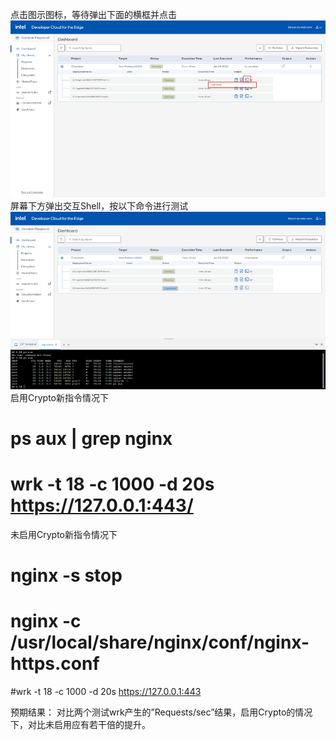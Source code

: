 点击图示图标，等待弹出下面的横框并点击
![图1](https://github.com/jianmo6666/Devcloud-Guide/blob/main/images/nginx1.png)
屏幕下方弹出交互Shell，按以下命令进行测试
![图2](https://github.com/jianmo6666/Devcloud-Guide/blob/main/images/nginx2.png)
启用Crypto新指令情况下
# ps aux | grep nginx
# wrk -t 18 -c 1000 -d 20s https://127.0.0.1:443/

未启用Crypto新指令情况下
# nginx -s stop
# nginx -c /usr/local/share/nginx/conf/nginx-https.conf
#wrk -t 18 -c 1000 -d 20s https://127.0.0.1:443 

预期结果：
对比两个测试wrk产生的”Requests/sec”结果，启用Crypto的情况下，对比未启用应有若干倍的提升。

